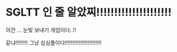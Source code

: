 # SGLTT 인 줄 알았찌!!!!!!!!!!!!!!!!!!!!!
이건 ... 눈빛 보내기 게임이다..!!

같냐!!!!!!!! 그냥 심심풀이다!!!!!!!!!!!!!!!!!!!!!!!!